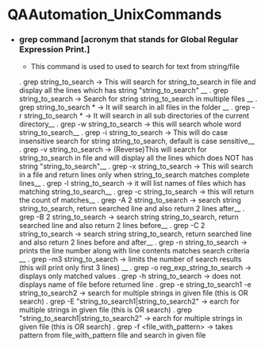 # QAAutomation_UnixCommands

- ### grep command [acronym that stands for Global Regular Expression Print.]
	- This command is used to used to search for text from string/file
	
	. grep string_to_search <filename> -> This will search for string_to_search in file and display all the lines which has string "string_to_search" __
	. grep string_to_search <filename1> <filename2> -> Search for string string_to_search in multiple files __
	. grep string_to_search * -> It will search in all files in the folder __
	. grep -r string_to_search * -> It will search in all sub directories of the current directory__
	. grep -w string_to_search <filename> -> this will search whole word string_to_search__
	. grep -i string_to_search <filename> -> This will do case insensitive search for string string_to_search, default is case sensitive__
	. grep -v string_to_search <filename> -> (Reverse)This will search for string_to_search in file and will display all the lines which does NOT has string "string_to_search"__
	. grep -x string_to_search <filename> -> This will search in a file and return lines only when string_to_search matches complete lines__
	. grep -l string_to_search <filename> -> it will list names of files which has matching string_to_search__
	. grep -c string_to_search <filename> -> this will return the count of matches__
	. grep -A 2 string_to_search <filename> -> search string string_to_search, return searched line and also return 2 lines after__ 
	. grep -B 2 string_to_search <filename> -> search string string_to_search, return searched line and also return 2 lines before__
	. grep -C 2 string_to_search <filename> -> search string string_to_search, return searched line and also return 2 lines before and after__
	. grep -n string_to_search <filename> -> prints the line number along with line contents matches search criteria __
	. grep -m3 string_to_search <filename> -> limits the number of search results (this will print only first 3 lines) __
	. grep -o reg_exp_string_to_search <filename> -> displays only matched values
	. grep -h string_to_search <filename> -> does not displays name of file before returned line
	. grep -e string_to_search1 -e string_to_search2 <filename> -> search for multiple strings in given file (this is OR search)
	. grep -E "string_to_search1|string_to_search2" <filename> -> earch for multiple strings in given file (this is OR search)
	. grep "string_to_search1\|string_to_search2" <filename> -> earch for multiple strings in given file (this is OR search)
	. grep -f <file_with_pattern> <filename> -> takes pattern from file_with_pattern file and search in given file	
	
	
	